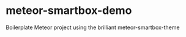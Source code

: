 meteor-smartbox-demo
====================

Boilerplate Meteor project using the brilliant meteor-smartbox-theme
